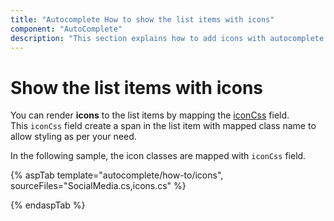 ```yaml
---
title: "Autocomplete How to show the list items with icons"
component: "AutoComplete"
description: "This section explains how to add icons with autocomplete options."
---
```


# Show the list items with icons

You can render **icons** to the list items by mapping the
[iconCss](https://help.syncfusion.com/cr/cref_files/aspnetcore-js2/Syncfusion.EJ2~Syncfusion.EJ2.DropDowns.AutoCompleteFieldSettings~IconCss.html) field. This `iconCss` field
create a span in the list item with mapped class name to allow styling as per your need.

In the following sample, the icon classes are mapped with `iconCss` field.

{% aspTab template="autocomplete/how-to/icons", sourceFiles="SocialMedia.cs,icons.cs" %}

{% endaspTab %}